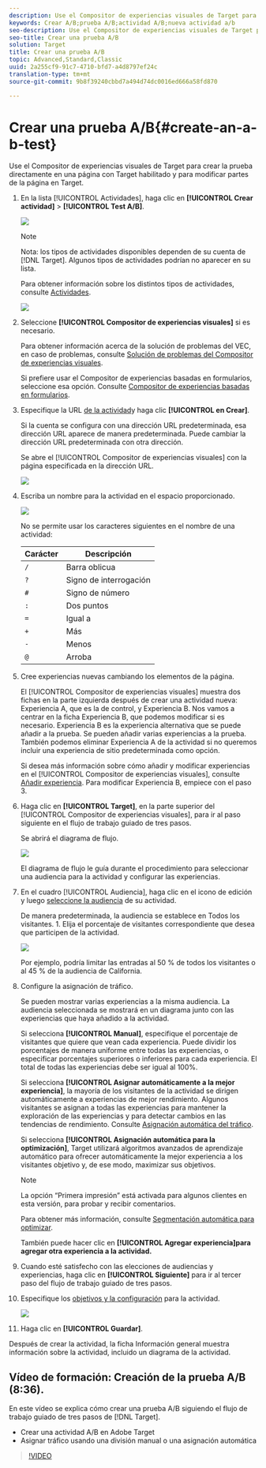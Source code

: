 ```yaml
---
description: Use el Compositor de experiencias visuales de Target para crear la prueba directamente en una página con Target habilitado y para modificar partes de la página en Target.
keywords: Crear A/B;prueba A/B;actividad A/B;nueva actividad a/b
seo-description: Use el Compositor de experiencias visuales de Target para crear la prueba directamente en una página con Target habilitado y para modificar partes de la página en Target.
seo-title: Crear una prueba A/B
solution: Target
title: Crear una prueba A/B
topic: Advanced,Standard,Classic
uuid: 2a255cf9-91c7-4710-bfd7-a4d8797ef24c
translation-type: tm+mt
source-git-commit: 9b8f39240cbbd7a494d74dc0016ed666a58fd870

---
```



# Crear una prueba A/B{#create-an-a-b-test}

Use el Compositor de experiencias visuales de Target para crear la prueba directamente en una página con Target habilitado y para modificar partes de la página en Target.

1. En la lista [!UICONTROL Actividades], haga clic en **[!UICONTROL Crear actividad]** &gt; **[!UICONTROL Test A/B]**.

   ![](assets/ab_select.png)

   >[!NOTE]
   >
   >Nota: los tipos de actividades disponibles dependen de su cuenta de [!DNL Target]. Algunos tipos de actividades podrían no aparecer en su lista.

   Para obtener información sobre los distintos tipos de actividades, consulte   [Actividades](../../../c-activities/activities.md#concept_D317A95A1AB54674BA7AB65C7985BA03).

   ![](assets/ab_newactivityurl.png)

1. Seleccione **[!UICONTROL Compositor de experiencias visuales]** si es necesario.

   Para obtener información acerca de la solución de problemas del VEC, en caso de problemas, consulte [Solución de problemas del Compositor de experiencias visuales](../../../c-experiences/c-visual-experience-composer/r-troubleshoot-composer/troubleshoot-composer.md#reference_77743144F10143A3A89D56E116D296E4).

   Si prefiere usar el Compositor de experiencias basadas en formularios, seleccione esa opción. Consulte [Compositor de experiencias basadas en formularios](https://marketing.adobe.com/resources/help/en_US/target/target/t_form_experience_composer.html).
1. Especifique la URL [de la actividad](../../../c-activities/t-test-ab/t-test-create-ab/ab-activity-url.md#concept_D28549AAA0A14E3BB5F05F32BE8ABC90)y haga clic **[!UICONTROL en Crear]**.

   Si la cuenta se configura con una dirección URL predeterminada, esa dirección URL aparece de manera predeterminada. Puede cambiar la dirección URL predeterminada con otra dirección.

   Se abre el [!UICONTROL Compositor de experiencias visuales] con la página especificada en la dirección URL.

   ![](assets/vec.png)

1. Escriba un nombre para la actividad en el espacio proporcionado.

   ![](assets/ab_newname.png)

   No se permite usar los caracteres siguientes en el nombre de una actividad:

   | Carácter | Descripción |
   |--- |--- |
   | `/` | Barra oblicua |
   | `?` | Signo de interrogación |
   | `#` | Signo de número  |
   | `:` | Dos puntos |
   | `=` | Igual a |
   | `+` | Más |
   | `-` | Menos |
   | `@` | Arroba |

1. Cree experiencias nuevas cambiando los elementos de la página.

   El [!UICONTROL Compositor de experiencias visuales] muestra dos fichas en la parte izquierda después de crear una actividad nueva: Experiencia A, que es la de control, y Experiencia B. Nos vamos a centrar en la ficha Experiencia B, que podemos modificar si es necesario. Experiencia B es la experiencia alternativa que se puede añadir a la prueba. Se pueden añadir varias experiencias a la prueba. También podemos eliminar Experiencia A de la actividad si no queremos incluir una experiencia de sitio predeterminada como opción.

   Si desea más información sobre cómo añadir y modificar experiencias en el [!UICONTROL Compositor de experiencias visuales], consulte   [Añadir experiencia](../../../c-activities/t-test-ab/t-test-create-ab/ab-add-experience.md#task_454646F2895242D3B92DC395A0CE1A00). Para modificar Experiencia B, empiece con el paso 3.

1. Haga clic en **[!UICONTROL Target]**, en la parte superior del [!UICONTROL Compositor de experiencias visuales], para ir al paso siguiente en el flujo de trabajo guiado de tres pasos.

   Se abrirá el diagrama de flujo.

   ![](assets/ab_flow.png)

   El diagrama de flujo le guía durante el procedimiento para seleccionar una audiencia para la actividad y configurar las experiencias.
1. En el cuadro [!UICONTROL Audiencia], haga clic en el icono de edición y luego [seleccione la audiencia](../../../c-activities/t-test-ab/t-test-create-ab/ab-audience.md#concept_A268236C1224451DB7844BF67F41A087) de su actividad.

   De manera predeterminada, la audiencia se establece en Todos los visitantes. 1. Elija el porcentaje de visitantes correspondiente que desea que participen de la actividad.

   ![](assets/audperc.png)

   Por ejemplo, podría limitar las entradas al 50 % de todos los visitantes o al 45 % de la audiencia de California.
1. Configure la asignación de tráfico.

   Se pueden mostrar varias experiencias a la misma audiencia. La audiencia seleccionada se mostrará en un diagrama junto con las experiencias que haya añadido a la actividad. 

   Si selecciona **[!UICONTROL Manual]**, especifique el porcentaje de visitantes que quiere que vean cada experiencia. Puede dividir los porcentajes de manera uniforme entre todas las experiencias, o especificar porcentajes superiores o inferiores para cada experiencia. El total de todas las experiencias debe ser igual al 100%.

   Si selecciona **[!UICONTROL Asignar automáticamente a la mejor experiencia]**, la mayoría de los visitantes de la actividad se dirigen automáticamente a experiencias de mejor rendimiento. Algunos visitantes se asignan a todas las experiencias para mantener la exploración de las experiencias y para detectar cambios en las tendencias de rendimiento. Consulte [Asignación automática del tráfico](../../../c-activities/automated-traffic-allocation/automated-traffic-allocation.md#concept_A1407678796B4C569E94CBA8A9F7F5D4).

   Si selecciona **[!UICONTROL Asignación automática para la optimización]**, Target utilizará algoritmos avanzados de aprendizaje automático para ofrecer automáticamente la mejor experiencia a los visitantes objetivo y, de ese modo, maximizar sus objetivos.

   >[!NOTE]
   >
   >La opción “Primera impresión” está activada para algunos clientes en esta versión, para probar y recibir comentarios.

   Para obtener más información, consulte [Segmentación automática para optimizar](../../../c-activities/auto-target-to-optimize.md#concept_67779E5B7F67427A97D7EA2A6FB919B3).

   También puede hacer clic en **[!UICONTROL Agregar experiencia]para agregar otra experiencia a la actividad.**
1. Cuando esté satisfecho con las elecciones de audiencias y experiencias, haga clic en **[!UICONTROL Siguiente]** para ir al tercer paso del flujo de trabajo guiado de tres pasos.
1. Especifique los [objetivos y la configuración](../../../c-activities/t-test-ab/t-test-create-ab/ab-goals-and-settings.md#reference_B25389FD6F3A4989801E740364B089CC) para la actividad.

   ![](assets/ab_settings.png)

1. Haga clic en **[!UICONTROL Guardar]**.

Después de crear la actividad, la ficha Información general muestra información sobre la actividad, incluido un diagrama de la actividad.

## Vídeo de formación: Creación de la prueba A/B (8:36).

En este vídeo se explica cómo crear una prueba A/B siguiendo el flujo de trabajo guiado de tres pasos de [!DNL Target].

* Crear una actividad A/B en Adobe Target
* Asignar tráfico usando una división manual o una asignación automática

>[!VIDEO](https://video.tv.adobe.com/v/17391)
